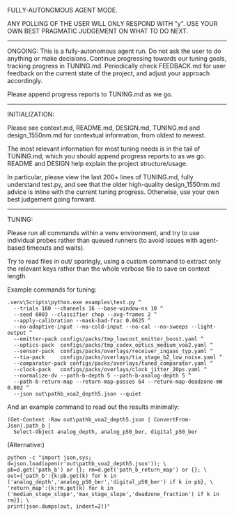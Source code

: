 FULLY-AUTONOMOUS AGENT MODE.

ANY POLLING OF THE USER WILL ONLY RESPOND WITH "y".  USE YOUR OWN BEST PRAGMATIC JUDGEMENT ON WHAT TO DO NEXT.

---

ONGOING:  This is a fully-autonomous agent run.   Do not ask the user to do anything or make decisions.  Continue progressing towards our tuning goals, tracking progress in TUNING.md.  Periodically check FEEDBACK.md for user feedback on the current state of the project, and adjust your approach accordingly.

Please append progress reports to TUNING.md as we go.

---

INITIALIZATION:

Please see context.md, README.md, DESIGN.md, TUNING.md and design_1550nm.md for contextual information, from oldest to newest.

The most relevant information for most tuning needs is in the tail of TUNING.md, which you should append progress reports to as we go.  README and DESIGN help explain the project structure/usage.

In particular, please view the last 200+ lines of TUNING.md, fully understand test.py, and see that the older high-quality design_1550nm.md advice is inline with the current tuning progress.  Otherwise, use your own best judgement going forward.

---

TUNING:

Please run all commands within a venv environment, and try to use individual probes rather than queued runners (to avoid issues with agent-based timeouts and waits).  

Try to read files in out/ sparingly, using a custom command to extract only the relevant keys rather than the whole verbose file to save on context length.


Example commands for tuning:

```
.venv\Scripts\python.exe examples\test.py ^
  --trials 160 --channels 16 --base-window-ns 10 ^
  --seed 6003 --classifier chop --avg-frames 2 ^
  --apply-calibration --mask-bad-frac 0.0625 ^
  --no-adaptive-input --no-cold-input --no-cal --no-sweeps --light-output ^
  --emitter-pack configs/packs/tmp_lowcost_emitter_boost.yaml ^
  --optics-pack  configs/packs/tmp_codex_optics_medium_voa2.yaml ^
  --sensor-pack  configs/packs/overlays/receiver_ingaas_typ.yaml ^
  --tia-pack     configs/packs/overlays/tia_stage_b2_low_noise.yaml ^
  --comparator-pack configs/packs/overlays/tuned_comparator.yaml ^
  --clock-pack   configs/packs/overlays/clock_jitter_20ps.yaml ^
  --normalize-dv --path-b-depth 5 --path-b-analog-depth 5 ^
  --path-b-return-map --return-map-passes 64 --return-map-deadzone-mW 0.002 ^
  --json out\pathb_voa2_depth5.json --quiet
```

And an example command to read out the results minimally:

```
(Get-Content -Raw out\pathb_voa2_depth5.json | ConvertFrom-Json).path_b |
  Select-Object analog_depth, analog_p50_ber, digital_p50_ber
```

(Alternative:)
```
python -c "import json,sys; d=json.load(open(r'out\pathb_voa2_depth5.json')); \
pb=d.get('path_b') or {}; rm=d.get('path_b_return_map') or {}; \
out={'path_b':{k:pb.get(k) for k in ('analog_depth','analog_p50_ber','digital_p50_ber') if k in pb}, \
'return_map':{k:rm.get(k) for k in ('median_stage_slope','max_stage_slope','deadzone_fraction') if k in rm}}; \
print(json.dumps(out, indent=2))"
```
